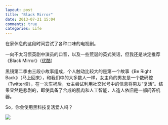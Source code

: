 ```yaml
---
layout: post
title: "Black Mirror"
date: 2013-07-21 15:04
comments: true
categories: Life
---
```

在家休息的这段时间尝试了各种口味的电视剧。

一向不太习惯英剧中演员的口音，以及一些荒诞的英式笑话，但我还是决定推荐《Black Mirror》（[优酷](http://www.youku.com/show_page/id_z9ef2a6485f7d11e29013.html)）


黑镜第二季由三段小故事组成，个人触动比较大的是第一个故事《Be Right Back》（马上回来），和我们中的大多数人一样，女主角的男友是一个数码控（Twitter控），在一次车祸后，女主尝试利用社交帐号中的信息将男友“复活”。结果显然是悲剧的，即使具备了合成的肌肉和人工智能，人造人依旧是一部问答机器。


So，你会使用黑科技复活爱人吗？
<!--more-->
![](/media/2013-07-21-black-mirror/Meet_the_cast_of_Black_Mirror.jpg)